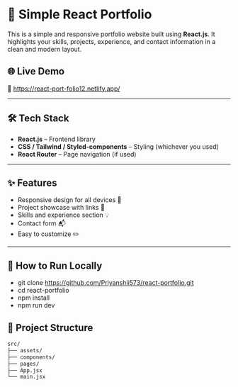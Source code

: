 # 💼 Simple React Portfolio

This is a simple and responsive portfolio website built using **React.js**. It highlights your skills, projects, experience, and contact information in a clean and modern layout.

## 🌐 Live Demo

🔗 https://react-port-folio12.netlify.app/

---

## 🛠️ Tech Stack

- **React.js** – Frontend library
- **CSS / Tailwind / Styled-components** – Styling (whichever you used)
- **React Router** – Page navigation (if used)

---

## ✨ Features

- Responsive design for all devices 📱
- Project showcase with links 🔗
- Skills and experience section 💡
- Contact form 📬
- Easy to customize ✏️

---


##  🚀 How to Run Locally

- git clone https://github.com/Priyanshii573/react-portfolio.git
- cd react-portfolio
- npm install
- npm run dev


## 📁 Project Structure

```bash
src/
├── assets/
├── components/
├── pages/
├── App.jsx
└── main.jsx


